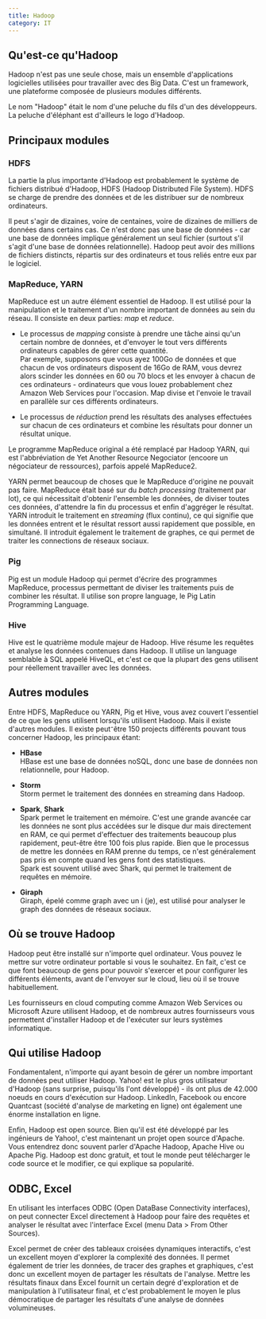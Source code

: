 ```yaml
---
title: Hadoop
category: IT
---
```


## Qu'est-ce qu'Hadoop

Hadoop n'est pas une seule chose, mais un ensemble d'applications logicielles utilisées pour travailler avec des Big Data. C'est un framework, une plateforme composée de plusieurs modules différents.

Le nom "Hadoop" était le nom d'une peluche du fils d'un des développeurs.  
La peluche d'éléphant est d'ailleurs le logo d'Hadoop.

## Principaux modules

### HDFS

La partie la plus importante d'Hadoop est probablement le système de fichiers distribué d'Hadoop, HDFS (Hadoop Distributed File System). HDFS se charge de prendre des données et de les distribuer sur de nombreux ordinateurs.

Il peut s'agir de dizaines, voire de centaines, voire de dizaines de milliers de données dans certains cas. Ce n'est donc pas une base de données - car une base de données implique généralement un seul fichier (surtout s'il s'agit d'une base de données relationnelle). Hadoop peut avoir des millions de fichiers distincts, répartis sur des ordinateurs et tous reliés entre eux par le logiciel.

### MapReduce, YARN

MapReduce est un autre élément essentiel de Hadoop. Il est utilisé pour la manipulation et le traitement d'un nombre important de données au sein du réseau. Il consiste en deux parties: *map* et *reduce*.

* Le processus de *mapping* consiste à prendre une tâche ainsi qu'un certain nombre de données, et d'envoyer le tout vers différents ordinateurs capables de gérer cette quantité.  
  Par exemple, supposons que vous ayez 100Go de données et que chacun de vos ordinateurs disposent de 16Go de RAM, vous devrez alors scinder les données en 60 ou 70 blocs et les envoyer à chacun de ces ordinateurs - ordinateurs que vous louez probablement chez Amazon Web Services pour l'occasion.
  Map divise et l'envoie le travail en parallèle sur ces différents ordinateurs.

* Le processus de *réduction* prend les résultats des analyses effectuées sur chacun de ces ordinateurs et combine les résultats pour donner un résultat unique.

Le programme MapReduce original a été remplacé par Hadoop YARN, qui est l'abbréviation de Yet Another Resource Negociator (encoore un négociateur de ressources), parfois appelé MapReduce2.

YARN permet beaucoup de choses que le MapReduce d'origine ne pouvait pas faire. MapReduce était basé sur du *batch processing* (traitement par lot), ce qui nécessitait d'obtenir l'ensemble les données, de diviser toutes ces données, d'attendre la fin du processus et enfin d'aggréger le résultat. YARN introduit le traitement en *streaming* (flux continu), ce qui signifie que les données entrent et le résultat ressort aussi rapidement que possible, en simultané.
Il introduit également le traitement de graphes, ce qui permet de traiter les connections de réseaux sociaux.

### Pig

Pig est un module Hadoop qui permet d'écrire des programmes MapReduce, processus permettant de diviser les traitements puis de combiner les résultat. Il utilise son propre language, le Pig Latin Programming Language.

### Hive

Hive est le quatrième module majeur de Hadoop. Hive résume les requêtes et analyse les données contenues dans Hadoop. Il utilise un language semblable à SQL appelé HiveQL, et c'est ce que la plupart des gens utilisent pour réellement travailler avec les données.

## Autres modules

Entre HDFS, MapReduce ou YARN, Pig et Hive, vous avez couvert l'essentiel de ce que les gens utilisent lorsqu'ils utilisent Hadoop. Mais il existe d'autres modules. Il existe peut⁻être 150 projects différents pouvant tous concerner Hadoop, les principaux étant:

* **HBase**  
  HBase est une base de données noSQL, donc une base de données non relationnelle, pour Hadoop.

* **Storm**  
  Storm permet le traitement des données en streaming dans Hadoop.

* **Spark**, **Shark**  
  Spark permet le traitement en mémoire. C'est une grande avancée car les données ne sont plus accédées sur le disque dur mais directement en RAM, ce qui permet d'effectuer des traitements beaucoup plus rapidement, peut-être être 100 fois plus rapide. Bien que le processus de mettre les données en RAM prenne du temps, ce n'est généralement pas pris en compte quand les gens font des statistiques.  
  Spark est souvent utilisé avec Shark, qui permet le traitement de requêtes en mémoire.

* **Giraph**  
  Giraph, épelé comme graph avec un i (je), est utilisé pour analyser le graph des données de réseaux sociaux.

## Où se trouve Hadoop

Hadoop peut être installé sur n'importe quel ordinateur. Vous pouvez le mettre sur votre ordinateur portable si vous le souhaitez.
En fait, c'est ce que font beaucoup de gens pour pouvoir s'exercer et pour configurer les différents éléments, avant de l'envoyer sur le cloud, lieu où il se trouve habituellement.

Les fournisseurs en cloud computing comme Amazon Web Services ou Microsoft Azure utilisent Hadoop, et de nombreux autres fournisseurs vous permettent d'installer Hadoop et de l'exécuter sur leurs systèmes informatique.

## Qui utilise Hadoop

Fondamentalent, n'importe qui ayant besoin de gérer un nombre important de données peut utiliser Hadoop. Yahoo! est le plus gros utilisateur d'Hadoop (sans surprise, puisqu'ils l'ont développé) - ils ont plus de 42.000 noeuds en cours d'exécution sur Hadoop. LinkedIn, Facebook ou encore Quantcast (société d'analyse de marketing en ligne) ont également une énorme installation en ligne.

Enfin, Hadoop est open source. Bien qu'il est été développé par les ingénieurs de Yahoo!, c'est maintenant un projet open source d'Apache. Vous entendrez donc souvent parler d'Apache Hadoop, Apache Hive ou Apache Pig. Hadoop est donc gratuit, et tout le monde peut télécharger le code source et le modifier, ce qui explique sa popularité.

## ODBC, Excel

En utilisant les interfaces ODBC (Open DataBase Connectivity interfaces), on peut connecter Excel directement à Hadoop pour faire des requêtes et analyser le résultat avec l'interface Excel (menu Data > From Other Sources).

Excel permet de créer des tableaux croisées dynamiques interactifs, c'est un excellent moyen d'explorer la complexité des données. Il permet également de trier les données, de tracer des graphes et graphiques, c'est donc un excellent moyen de partager les résultats de l'analyse. Mettre les résultats finaux dans Excel fournit un certain degré d'exploration et de manipulation à l'utilisateur final, et c'est probablement le moyen le plus démocratique de partager les résultats d'une analyse de données volumineuses.
